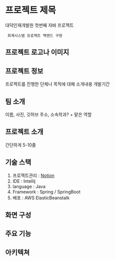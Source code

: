 # 프로젝트 제목
대덕인재개발원 첫번째 자바 프로젝트

     회계시스템 프로젝트 백엔드 구현
## 프로젝트 로고나 이미지 
## 프로젝트 정보
프로젝트를 진행한 단체나 목적에 대해 소개내용
개발기간
## 팀 소개
이름, 사진, 깃허브 주소, 소속학과? + 맡은 역할
## 프로젝트 소개 
간단하게 5-10줄
## 기술 스택
1. 프로젝트관리 : [Notion](https://www.notion.so/22b25f8083dc48feb590e3f771826881?v=7734e63a3725468084fd4861ffed3727)
2. IDE : Intellij
3. language : Java
4. Framework : Spring / SpringBoot
5. 배포 : AWS ElasticBeanstalk
## 화면 구성
## 주요 기능
## 아키텍쳐
